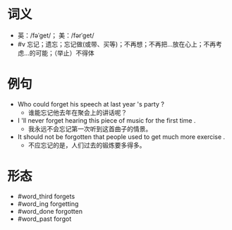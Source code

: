 # 词义
- 英：/fəˈɡet/； 美：/fərˈɡet/
- #v 忘记；遗忘；忘记做(或带、买等)；不再想；不再把…放在心上；不再考虑…的可能；（举止）不得体
# 例句
- Who could forget his speech at last year 's party ?
	- 谁能忘记他去年在聚会上的讲话呢？
- I 'll never forget hearing this piece of music for the first time .
	- 我永远不会忘记第一次听到这首曲子的情景。
- It should not be forgotten that people used to get much more exercise .
	- 不应忘记的是，人们过去的锻炼要多得多。
# 形态
- #word_third forgets
- #word_ing forgetting
- #word_done forgotten
- #word_past forgot
